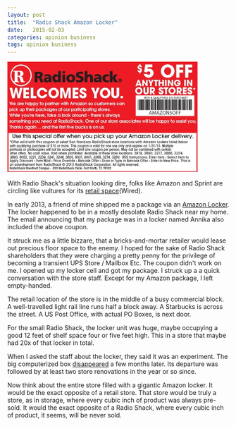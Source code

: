 ```yaml
---
layout: post
title:  "Radio Shack Amazon Locker"
date:   2015-02-03
categories: opinion business
tags: opinion business
---
```


![Radio Shack Amazon Locker](/assets/Radio%20Shack%20Amazon%20Locker%20Offer.png)  

With Radio Shack's situation looking dire, folks like Amazon and
Sprint are circling like vultures for its
[retail space](http://www.wired.com/2015/02/amazon-radioshack/)(Wired).

In early 2013, a friend of mine shipped me a package via an
[Amazon Locker](http://www.amazon.com/b/ref=amb_link_366591722_2?_encoding=UTF8&node=6442600011). The
locker happened to be in a mostly desolate Radio Shack near my
home. The email announcing that my package was in a locker named
Annika also included the above coupon.

It struck me as a little bizzare, that a bricks-and-mortar retailer
would lease out precious floor space to the enemy. I hoped for the
sake of Radio Shack shareholders that they were charging a pretty
penny for the privilege of becoming a transient UPS Store / Mailbox
Etc.  The coupon didn't work on me. I opened up my locker cell and got
my package. I struck up a a quick conversation with the store staff.
Except for my Amazon package, I left empty-handed.

The retail location of the store is in the middle of a busy commercial
block.  A well-travelled light rail line runs half a block away.  A
Starbucks is across the street. A US Post Office, with actual PO
Boxes, is next door. 

For the small Radio Shack, the locker unit was huge, maybe occupying a
good 12 feet of shelf space four or five feet high.  This in a store
that maybe had 20x of that locker in total.

When I asked the staff about the locker, they said it was an
experiment.  The big computerized box
[disappeared](http://hothardware.com/news/Too-Close-For-Comfort-Staples-and-RadioShack-Remove-Amazon-Lockers-From-Stores)
a few months later.  Its departure was followed by at least two store
renovations in the year or so since.

Now think about the entire store filled with a gigantic Amazon
locker. It would be the exact opposite of a retail store.  That store
would be truly a store, as in storage, where every cubic inch of
product was always pre-sold.  It would the exact opposite of a Radio
Shack, where every cubic inch of product, it seems, will be never
sold.

